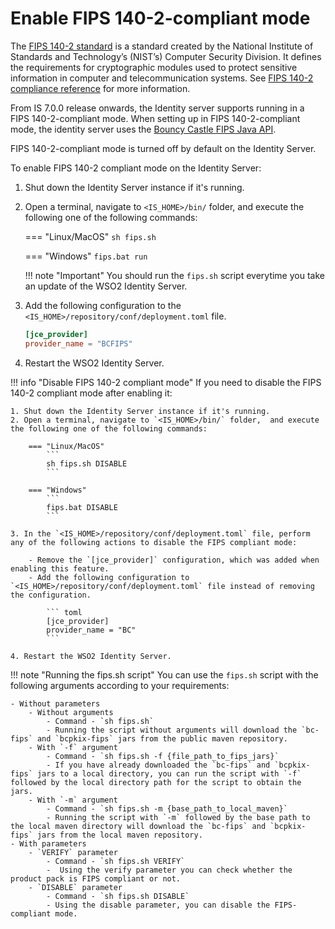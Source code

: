 # Enable FIPS 140-2-compliant mode

The [FIPS 140-2 standard](https://csrc.nist.gov/publications/detail/fips/140/2/final) is a standard created by the National Institute of Standards and Technology’s (NIST’s) Computer Security Division. It defines the requirements for cryptographic modules used to protect sensitive information in computer and telecommunication systems.
See [FIPS 140-2 compliance reference]({{base_path}}/references/compliance/fips) for more information.

From IS 7.0.0 release onwards, the Identity server supports running in a FIPS 140-2-compliant mode. When setting up in FIPS 140-2-compliant mode, the identity server uses the [Bouncy Castle FIPS Java API](https://www.bouncycastle.org/fips-java/).

FIPS 140-2-compliant mode is turned off by default on the Identity Server.

To enable FIPS 140-2 compliant mode on the Identity Server:

1. Shut down the Identity Server instance if it's running.
2. Open a terminal, navigate to `<IS_HOME>/bin/` folder,  and execute the following one of the following commands:
    
    === "Linux/MacOS"
        ```
        sh fips.sh
        ```

    === "Windows"
        ```
        fips.bat run
        ```

    !!! note "Important"
            You should run the `fips.sh` script everytime you take an update of the WSO2 Identity Server.

3. Add the following configuration to the `<IS_HOME>/repository/conf/deployment.toml` file.

    ``` toml
    [jce_provider]
    provider_name = "BCFIPS"
    ```

4. Restart the WSO2 Identity Server.

!!! info "Disable FIPS 140-2 compliant mode"
    If you need to disable the FIPS 140-2 compliant mode after enabling it:

    1. Shut down the Identity Server instance if it's running.
    2. Open a terminal, navigate to `<IS_HOME>/bin/` folder,  and execute the following one of the following commands:

        === "Linux/MacOS"
            ```
            sh fips.sh DISABLE
            ```

        === "Windows"
            ```
            fips.bat DISABLE
            ```

    3. In the `<IS_HOME>/repository/conf/deployment.toml` file, perform any of the following actions to disable the FIPS compliant mode:
        
        - Remove the `[jce_provider]` configuration, which was added when enabling this feature.
        - Add the following configuration to `<IS_HOME>/repository/conf/deployment.toml` file instead of removing the configuration.

            ``` toml
            [jce_provider]
            provider_name = "BC"
            ```
            
    4. Restart the WSO2 Identity Server.


!!! note "Running the fips.sh script"
    You can use the `fips.sh` script with the following arguments according to your requirements:

    - Without parameters
        - Without arguments
            - Command - `sh fips.sh`
            - Running the script without arguments will download the `bc-fips` and `bcpkix-fips` jars from the public maven repository.
        - With `-f` argument
            - Command - `sh fips.sh -f {file_path_to_fips_jars}`
            - If you have already downloaded the `bc-fips` and `bcpkix-fips` jars to a local directory, you can run the script with `-f` followed by the local directory path for the script to obtain the jars.
        - With `-m` argument
            - Command - `sh fips.sh -m {base_path_to_local_maven}`
            - Running the script with `-m` followed by the base path to the local maven directory will download the `bc-fips` and `bcpkix-fips` jars from the local maven repository.
    - With parameters
        - `VERIFY` parameter
            - Command - `sh fips.sh VERIFY`
            -  Using the verify parameter you can check whether the product pack is FIPS compliant or not.
        - `DISABLE` parameter
            - Command - `sh fips.sh DISABLE`
            - Using the disable parameter, you can disable the FIPS-compliant mode.